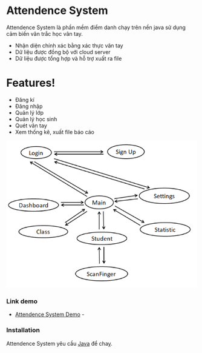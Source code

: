 # Attendence System


Attendence System là phần mềm điểm danh chạy trên nền java sử dụng cảm biến vân trắc học vân tay.

  - Nhận diện chính xác bằng xác thực vân tay
  - Dữ liệu được đồng bộ với cloud server
  - Dữ liệu được tổng hợp và hỗ trợ xuất ra file

# Features!

  - Đăng kí
  - Đăng nhập
  - Quản lý lớp
  - Quản lý học sinh
  - Quét vân tay
  - Xem thống kê, xuất file báo cáo

![picture](Picture1.png)
### Link demo
* [Attendence System Demo](https://youtu.be/fVrKl7UyIOw) - 


### Installation

Attendence System yêu cầu [Java](https://netbeans.org/downloads/)  để chaỵ.
